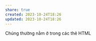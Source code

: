 ```yaml
---
share: true
created: 2023-10-24T18:26
updated: 2023-10-24T18:26
---
```

Chúng thường nằm ở trong các thẻ HTML